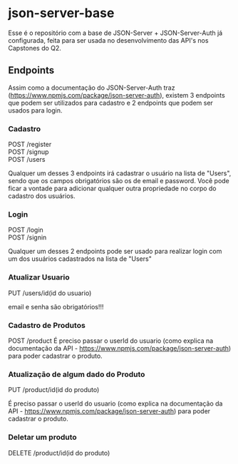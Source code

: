 # json-server-base

Esse é o repositório com a base de JSON-Server + JSON-Server-Auth já configurada, feita para ser usada no desenvolvimento das API's nos Capstones do Q2.

## Endpoints

Assim como a documentação do JSON-Server-Auth traz (https://www.npmjs.com/package/json-server-auth), existem 3 endpoints que podem ser utilizados para cadastro e 2 endpoints que podem ser usados para login.

### Cadastro

POST /register <br/>
POST /signup <br/>
POST /users

Qualquer um desses 3 endpoints irá cadastrar o usuário na lista de "Users", sendo que os campos obrigatórios são os de email e password.
Você pode ficar a vontade para adicionar qualquer outra propriedade no corpo do cadastro dos usuários.


### Login

POST /login <br/>
POST /signin

Qualquer um desses 2 endpoints pode ser usado para realizar login com um dos usuários cadastrados na lista de "Users"

### Atualizar Usuario
PUT /users/id(id do usuario)

email e senha são obrigatórios!!!




### Cadastro de Produtos

POST /product
É preciso passar o userId do usuario (como explica na documentação da API - https://www.npmjs.com/package/json-server-auth) para poder cadastrar o produto.

### Atualização de algum dado do Produto
PUT /product/id(id do produto)

É preciso passar o userId do usuario (como explica na documentação da API - https://www.npmjs.com/package/json-server-auth) para poder cadastrar o produto.


### Deletar um produto

DELETE /product/id(id do produto)





